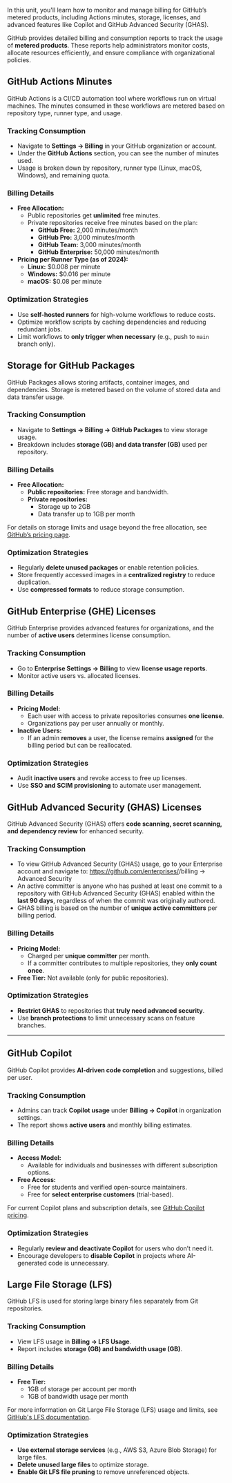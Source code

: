 In this unit, you'll learn how to monitor and manage billing for GitHub’s metered products, including Actions minutes, storage, licenses, and advanced features like Copilot and GitHub Advanced Security (GHAS).

GitHub provides detailed billing and consumption reports to track the usage of **metered products**. These reports help administrators monitor costs, allocate resources efficiently, and ensure compliance with organizational policies.

## GitHub Actions Minutes

GitHub Actions is a CI/CD automation tool where workflows run on virtual machines. The minutes consumed in these workflows are metered based on repository type, runner type, and usage.

### Tracking Consumption
- Navigate to **Settings → Billing** in your GitHub organization or account.
- Under the **GitHub Actions** section, you can see the number of minutes used.
- Usage is broken down by repository, runner type (Linux, macOS, Windows), and remaining quota.

### Billing Details
- **Free Allocation:**
    - Public repositories get **unlimited** free minutes.
    - Private repositories receive free minutes based on the plan:
        - **GitHub Free:** 2,000 minutes/month
        - **GitHub Pro:** 3,000 minutes/month
        - **GitHub Team:** 3,000 minutes/month
        - **GitHub Enterprise:** 50,000 minutes/month
- **Pricing per Runner Type (as of 2024):**
    - **Linux:** $0.008 per minute
    - **Windows:** $0.016 per minute
    - **macOS:** $0.08 per minute

### Optimization Strategies
- Use **self-hosted runners** for high-volume workflows to reduce costs.
- Optimize workflow scripts by caching dependencies and reducing redundant jobs.
- Limit workflows to **only trigger when necessary** (e.g., push to `main` branch only).

## Storage for GitHub Packages
GitHub Packages allows storing artifacts, container images, and dependencies. Storage is metered based on the volume of stored data and data transfer usage.

### Tracking Consumption

- Navigate to **Settings → Billing → GitHub Packages** to view storage usage.
- Breakdown includes **storage (GB) and data transfer (GB)** used per repository.

### Billing Details

- **Free Allocation:**
  - **Public repositories:** Free storage and bandwidth.  
  - **Private repositories:**
    - Storage up to 2GB  
    - Data transfer up to 1GB per month  

For details on storage limits and usage beyond the free allocation, see [GitHub’s pricing page](https://github.com/pricing).

### Optimization Strategies
- Regularly **delete unused packages** or enable retention policies.
- Store frequently accessed images in a **centralized registry** to reduce duplication.
- Use **compressed formats** to reduce storage consumption.

## GitHub Enterprise (GHE) Licenses
GitHub Enterprise provides advanced features for organizations, and the number of **active users** determines license consumption.

### Tracking Consumption
- Go to **Enterprise Settings → Billing** to view **license usage reports**.
- Monitor active users vs. allocated licenses.

### Billing Details
- **Pricing Model:**
    - Each user with access to private repositories consumes **one license**.
    - Organizations pay per user annually or monthly.
- **Inactive Users:**
    - If an admin **removes** a user, the license remains **assigned** for the billing period but can be reallocated.

### Optimization Strategies
- Audit **inactive users** and revoke access to free up licenses.
- Use **SSO and SCIM provisioning** to automate user management.

## GitHub Advanced Security (GHAS) Licenses
GitHub Advanced Security (GHAS) offers **code scanning, secret scanning, and dependency review** for enhanced security.

### Tracking Consumption
- To view GitHub Advanced Security (GHAS) usage, go to your Enterprise account and navigate to:
https://github.com/enterprises/<your-enterprise>/billing → Advanced Security
- An active committer is anyone who has pushed at least one commit to a repository with GitHub Advanced Security (GHAS) enabled within the **last 90 days**, regardless of when the commit was originally authored.
- GHAS billing is based on the number of **unique active committers** per billing period.

### Billing Details
- **Pricing Model:**
    - Charged per **unique committer** per month.
    - If a committer contributes to multiple repositories, they **only count once**.
- **Free Tier:** Not available (only for public repositories).

### Optimization Strategies
- **Restrict GHAS** to repositories that **truly need advanced security**.
- Use **branch protections** to limit unnecessary scans on feature branches.

---

## GitHub Copilot
GitHub Copilot provides **AI-driven code completion** and suggestions, billed per user.

### Tracking Consumption
- Admins can track **Copilot usage** under **Billing → Copilot** in organization settings.
- The report shows **active users** and monthly billing estimates.

### Billing Details

- **Access Model:**
  - Available for individuals and businesses with different subscription options.
- **Free Access:**
  - Free for students and verified open-source maintainers.
  - Free for **select enterprise customers** (trial-based).

For current Copilot plans and subscription details, see [GitHub Copilot pricing](https://github.com/features/copilot#pricing).

### Optimization Strategies

- Regularly **review and deactivate Copilot** for users who don’t need it.
- Encourage developers to **disable Copilot** in projects where AI-generated code is unnecessary.

## Large File Storage (LFS)

GitHub LFS is used for storing large binary files separately from Git repositories.

### Tracking Consumption

- View LFS usage in **Billing → LFS Usage**.
- Report includes **storage (GB) and bandwidth usage (GB)**.

### Billing Details

- **Free Tier:**
  - 1GB of storage per account per month
  - 1GB of bandwidth usage per month

For more information on Git Large File Storage (LFS) usage and limits, see [GitHub's LFS documentation](https://docs.github.com/en/github/managing-large-files/about-git-large-file-storage#about-storage-and-bandwidth-usage).

### **Optimization Strategies**

- **Use external storage services** (e.g., AWS S3, Azure Blob Storage) for large files.
- **Delete unused large files** to optimize storage.
- **Enable Git LFS file pruning** to remove unreferenced objects.
